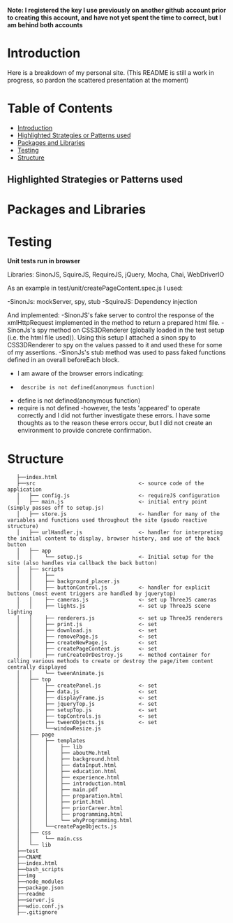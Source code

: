 **Note: I registered the key I use previously on another github account prior to creating this account, and have not yet spent the time to correct, but I am behind both accounts**

# Introduction
Here is a breakdown of my personal site. (This README is still a work in progress, so pardon the scattered presentation at the moment)

# Table of Contents

- [Introduction](#introduction)
- [Highlighted Strategies or Patterns used](#highlighted-strategies-or-patterns-used)
- [Packages and Libraries](#packages-and-libraries)
- [Testing](#testing)
- [Structure](#structure)



## Highlighted Strategies or Patterns used


# Packages and Libraries


# Testing
**Unit tests run in browser**

Libraries: SinonJS, SquireJS, RequireJS, jQuery, Mocha, Chai, WebDriverIO

As an example in test/unit/createPageContent.spec.js I used:

-SinonJs: mockServer, spy, stub
-SquireJS: Dependency injection

And implemented:
-SinonJS's fake server to control the response of the xmlHttpRequest implemented in the method to return a prepared html file.
-SinonJs's spy method on CSS3DRenderer (globally loaded in the test setup (i.e. the html file used)). Using this setup I attached a sinon spy to CSS3DRenderer to spy on the values passed to it and used these for some of my assertions. 
-SinonJs's stub method was used to pass faked functions defined in an overall beforeEach block.


- I am aware of the browser errors indicating:
 -      describe is not defined(anonymous function)
 -    define is not defined(anonymous function)
 -    require is not defined
-however, the tests 'appeared' to operate correctly and I did not further investigate these errors.  I have some thoughts as to the reason these errors occur, but I did not create an environment to provide concrete confirmation.


# Structure
```
   ├──index.html
   ├──src                                 <- source code of the application
   │   ├── config.js                      <- requireJS configuration
   │   ├── main.js                        <- initial entry point (simply passes off to setup.js)
   │   ├── store.js                       <- handler for many of the variables and functions used throughout the site (psudo reactive structure)
   │   ├── urlHandler.js                  <- handler for interpreting the initial content to display, browser history, and use of the back button
   │   ├── app
   │   │    └── setup.js                  <- Initial setup for the site (also handles via callback the back button)
   │   ├── scripts
   │   │    ├── 
   │   │    ├── background_placer.js
   │   │    ├── buttonControl.js          <- handler for explicit buttons (most event triggers are handled by jquerytop)
   │   │    ├── cameras.js                <- set up ThreeJS cameras
   │   │    ├── lights.js                 <- set up ThreeJS scene lighting
   │   │    ├── renderers.js              <- set up ThreeJS renderers 
   │   │    ├── print.js                  <- set
   │   │    ├── download.js               <- set
   │   │    ├── removePage.js             <- set
   │   │    ├── createNewPage.js          <- set
   │   │    ├── createPageContent.js      <- set
   │   │    ├── runCreateOrDestroy.js     <- method container for calling various methods to create or destroy the page/item content centrally displayed
   │   │    └── tweenAnimate.js
   │   ├── top
   │   │    ├── createPanel.js            <- set
   │   │    ├── data.js                   <- set
   │   │    ├── displayFrame.js           <- set
   │   │    ├── jqueryTop.js              <- set
   │   │    ├── setupTop.js               <- set
   │   │    ├── topControls.js            <- set
   │   │    ├── tweenObjects.js           <- set
   │   │    └──windowResize.js
   │   ├── page
   │   │    ├── templates
   │   │    │    ├── lib
   │   │    │    ├── aboutMe.html
   │   │    │    ├── background.html
   │   │    │    ├── dataInput.html
   │   │    │    ├── education.html
   │   │    │    ├── experience.html
   │   │    │    ├── introduction.html
   │   │    │    ├── main.pdf
   │   │    │    ├── preparation.html
   │   │    │    ├── print.html
   │   │    │    ├── priorCareer.html
   │   │    │    ├── programming.html
   │   │    │    └── whyProgramming.html
   │   │    └──createPageObjects.js
   │   ├── css
   │   │    └── main.css
   │   └── lib
   ├──test
   ├──CNAME
   ├──index.html
   ├──bash_scripts
   ├──img
   ├──node_modules
   ├──package.json
   ├──readme
   ├──server.js
   ├──wdio.conf.js
   ├──.gitignore
```   



